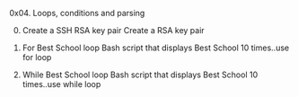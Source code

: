 0x04. Loops, conditions and parsing

0. Create a SSH RSA key pair
Create a RSA key pair

1. For Best School loop
Bash script that displays Best School 10 times..use for loop

2. While Best School loop
Bash script that displays Best School 10 times..use while loop
